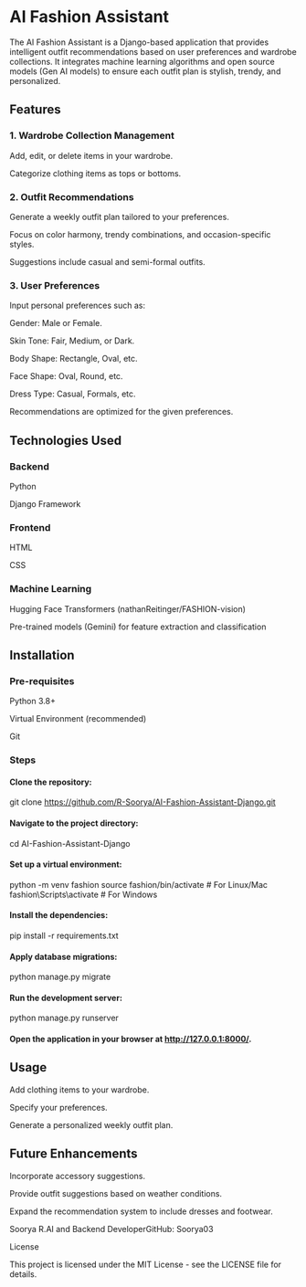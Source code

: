 # AI Fashion Assistant

The AI Fashion Assistant is a Django-based application that provides intelligent outfit recommendations based on user preferences and wardrobe collections. It integrates machine learning algorithms and open source models (Gen AI models) to ensure each outfit plan is stylish, trendy, and personalized.

## Features

### 1. Wardrobe Collection Management

Add, edit, or delete items in your wardrobe.

Categorize clothing items as tops or bottoms.

### 2. Outfit Recommendations

Generate a weekly outfit plan tailored to your preferences.

Focus on color harmony, trendy combinations, and occasion-specific styles.

Suggestions include casual and semi-formal outfits.

### 3. User Preferences

Input personal preferences such as:

Gender: Male or Female.

Skin Tone: Fair, Medium, or Dark.

Body Shape: Rectangle, Oval, etc.

Face Shape: Oval, Round, etc.

Dress Type: Casual, Formals, etc.

Recommendations are optimized for the given preferences.

## Technologies Used

### Backend

Python

Django Framework

### Frontend

HTML

CSS

### Machine Learning

Hugging Face Transformers (nathanReitinger/FASHION-vision)

Pre-trained models (Gemini) for feature extraction and classification

## Installation

### Pre-requisites

Python 3.8+

Virtual Environment (recommended)

Git

### Steps

#### Clone the repository:

git clone https://github.com/R-Soorya/AI-Fashion-Assistant-Django.git

#### Navigate to the project directory:

cd AI-Fashion-Assistant-Django

#### Set up a virtual environment:

python -m venv fashion
source fashion/bin/activate   # For Linux/Mac
fashion\Scripts\activate    # For Windows

#### Install the dependencies:

pip install -r requirements.txt

#### Apply database migrations:

python manage.py migrate

#### Run the development server:

python manage.py runserver

#### Open the application in your browser at http://127.0.0.1:8000/.

## Usage

Add clothing items to your wardrobe.

Specify your preferences.

Generate a personalized weekly outfit plan.

## Future Enhancements

Incorporate accessory suggestions.

Provide outfit suggestions based on weather conditions.

Expand the recommendation system to include dresses and footwear.


Soorya R.AI and Backend DeveloperGitHub: Soorya03

License

This project is licensed under the MIT License - see the LICENSE file for details.

